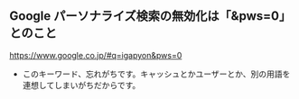 ## Google パーソナライズ検索の無効化は「&pws=0」とのこと

https://www.google.co.jp/#q=igapyon&pws=0

* このキーワード、忘れがちです。キャッシュとかユーザーとか、別の用語を連想してしまいがちだからです。
